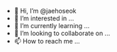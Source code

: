 - 👋 Hi, I’m @jaehoseok
- 👀 I’m interested in ...
- 🌱 I’m currently learning ...
- 💞️ I’m looking to collaborate on ...
- 📫 How to reach me ...

<!---
jaehoseok/jaehoseok is a ✨ special ✨ repository because its `README.md` (this file) appears on your GitHub profile.
You can click the Preview link to take a look at your changes.
--->
